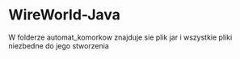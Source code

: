 # WireWorld-Java
W folderze automat_komorkow znajduje sie plik jar i wszystkie pliki niezbedne do jego stworzenia
